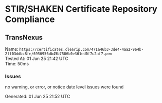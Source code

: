 # STIR/SHAKEN Certificate Repository Compliance

## TransNexus

Name: `https://certificates.clearip.com/471a46b3-3de4-4aa2-964b-2ff03ddbc8fe/6956956db45b7506b0e361ed0f7c2af7.pem`\
Tested At: 01 Jun 25 21:42 UTC\
Time: 50ms

### Issues

no warning, or error, or notice date level issues were found

Generated: 01 Jun 25 21:52 UTC